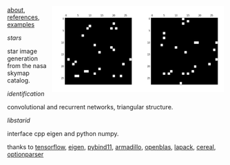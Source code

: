 <img src="docs/images/star4a.png" align="right" height="200" width="200"/><img src="docs/images/star4b.png" align="right" height="200" width="200"/>

[about](http://starid.org/about), [references](http://starid.org/references), [examples](http://starid.org/examples)

*stars*

star image generation from the nasa skymap catalog.

*identification*

convolutional and recurrent networks, triangular structure.

*libstarid*

interface cpp eigen and python numpy.

thanks to [tensorflow](http://github.com/tensorflow/tensorflow), [eigen](http://eigen.tuxfamily.org/index.php), [pybind11](https://github.com/pybind/pybind11), [armadillo](http://arma.sourceforge.net), [openblas](http://www.openblas.net/), [lapack](http://www.netlib.org/lapack/), [cereal](http://github.com/USCiLab/cereal), [optionparser](http://optionparser.sourceforge.net)


